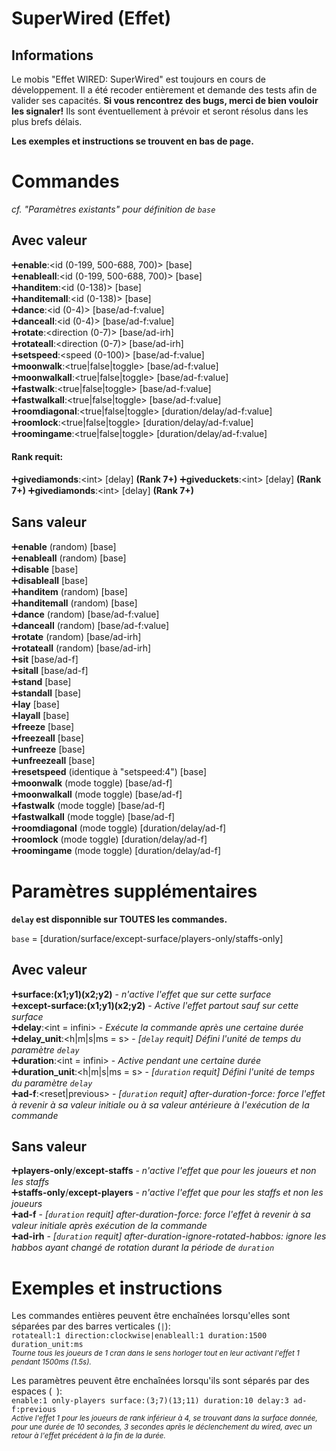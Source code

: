# SuperWired (Effet)
## Informations

Le mobis "Effet WIRED: SuperWired" est toujours en cours de développement. Il a été recoder entièrement et demande des tests afin de valider ses capacités. **Si vous rencontrez des bugs, merci de bien vouloir les signaler!** Ils sont éventuellement à prévoir et seront résolus dans les plus brefs délais.

**Les exemples et instructions se trouvent en bas de page.**

# Commandes

*cf. "Paramètres existants" pour définition de `base`*

## Avec valeur
➕**enable**:<id (0-199, 500-688, 700)> [base]  
➕**enableall**:<id (0-199, 500-688, 700)> [base]  
➕**handitem**:<id (0-138)> [base]  
➕**handitemall**:<id (0-138)> [base]  
➕**dance**:<id (0-4)> [base/ad-f:value]  
➕**danceall**:<id (0-4)> [base/ad-f:value]  
➕**rotate**:<direction (0-7)> [base/ad-irh]  
➕**rotateall**:<direction (0-7)> [base/ad-irh]  
➕**setspeed**:<speed (0-100)> [base/ad-f:value]  
➕**moonwalk**:<true|false|toggle> [base/ad-f:value]  
➕**moonwalkall**:<true|false|toggle> [base/ad-f:value]  
➕**fastwalk**:<true|false|toggle> [base/ad-f:value]  
➕**fastwalkall**:<true|false|toggle> [base/ad-f:value]  
➕**roomdiagonal**:<true|false|toggle> [duration/delay/ad-f:value]  
➕**roomlock**:<true|false|toggle> [duration/delay/ad-f:value]  
➕**roomingame**:<true|false|toggle> [duration/delay/ad-f:value]  

#### Rank requit:

➕**givediamonds**:\<int> [delay] **(Rank 7+)**
➕**giveduckets**:\<int> [delay] **(Rank 7+)**
➕**givediamonds**:\<int> [delay] **(Rank 7+)**

## Sans valeur
➕**enable** (random) [base]  
➕**enableall** (random) [base]  
➕**disable** [base]  
➕**disableall** [base]  
➕**handitem** (random) [base]  
➕**handitemall** (random) [base]  
➕**dance** (random) [base/ad-f:value]  
➕**danceall** (random) [base/ad-f:value]  
➕**rotate** (random) [base/ad-irh]  
➕**rotateall** (random) [base/ad-irh]  
➕**sit** [base/ad-f]  
➕**sitall** [base/ad-f]  
➕**stand** [base]  
➕**standall** [base]  
➕**lay** [base]  
➕**layall** [base]  
➕**freeze** [base]  
➕**freezeall** [base]  
➕**unfreeze** [base]  
➕**unfreezeall** [base]  
➕**resetspeed** (identique à "setspeed:4") [base]  
➕**moonwalk** (mode toggle) [base/ad-f]  
➕**moonwalkall** (mode toggle) [base/ad-f]  
➕**fastwalk** (mode toggle) [base/ad-f]  
➕**fastwalkall** (mode toggle) [base/ad-f]  
➕**roomdiagonal** (mode toggle) [duration/delay/ad-f]  
➕**roomlock** (mode toggle) [duration/delay/ad-f]  
➕**roomingame** (mode toggle) [duration/delay/ad-f]  

# Paramètres supplémentaires

**`delay` est disponnible sur TOUTES les commandes.**

`base` = [duration/surface/except-surface/players-only/staffs-only]

## Avec valeur
➕**surface:(x1;y1)(x2;y2)** - *n'active l'effet que sur cette surface*  
➕**except-surface:(x1;y1)(x2;y2)** - *Active l'effet partout sauf sur cette surface*  
➕**delay**:<int = infini> - *Exécute la commande après une certaine durée*  
➕**delay_unit**:<h|m|s|ms = s> - *[`delay` requit] Défini l'unité de temps du paramètre `delay`*  
➕**duration**:<int = infini> - *Active pendant une certaine durée*  
➕**duration_unit**:<h|m|s|ms = s> - *[`duration` requit] Défini l'unité de temps du paramètre `delay`*  
➕**ad-f**:<reset|previous> - *[`duration` requit] after-duration-force: force l'effet à revenir à sa valeur initiale ou à sa valeur antérieure à l'exécution de la commande*  

## Sans valeur
➕**players-only**/**except-staffs** - *n'active l'effet que pour les joueurs et non les staffs*  
➕**staffs-only**/**except-players** - *n'active l'effet que pour les staffs et non les joueurs*  
➕**ad-f** - *[`duration` requit] after-duration-force: force l'effet à revenir à sa valeur initiale après exécution de la commande*  
➕**ad-irh** - *[`duration` requit] after-duration-ignore-rotated-habbos: ignore les habbos ayant changé de rotation durant la période de `duration`*  

# Exemples et instructions

Les commandes entières peuvent être enchaînées lorsqu'elles sont séparées par des barres verticales (`|`):  
```rotateall:1 direction:clockwise|enableall:1 duration:1500 duration_unit:ms```  
<sub>*Tourne tous les joueurs de 1 cran dans le sens horloger tout en leur activant l'effet 1 pendant 1500ms (1.5s).*</sub>

Les paramètres peuvent être enchaînées lorsqu'ils sont séparés par des espaces (` `):  
```enable:1 only-players surface:(3;7)(13;11) duration:10 delay:3 ad-f:previous```  
<sub>*Active l'effet 1 pour les joueurs de rank inférieur à 4, se trouvant dans la surface donnée, pour une durée de 10 secondes, 3 secondes après le déclenchement du wired, avec un retour à l'effet précédent à la fin de la durée.*</sub>
